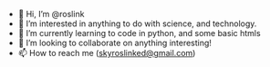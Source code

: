 - 👋 Hi, I’m @roslink
- 👀 I’m interested in anything to do with science, and technology. 
- 🌱 I’m currently learning to code in python, and some basic htmls
- 💞️ I’m looking to collaborate on anything interesting!
- 📫 How to reach me (skyroslinked@gmail.com)

<!---
roslink/roslink is a ✨ special ✨ repository because its `README.md` (this file) appears on your GitHub profile.
You can click the Preview link to take a look at your changes.
--->
